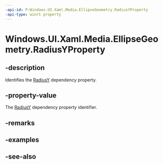 ```yaml
---
-api-id: P:Windows.UI.Xaml.Media.EllipseGeometry.RadiusYProperty
-api-type: winrt property
---
```


<!-- Property syntax
public Windows.UI.Xaml.DependencyProperty RadiusYProperty { get; }
-->

# Windows.UI.Xaml.Media.EllipseGeometry.RadiusYProperty

## -description
Identifies the [RadiusY](ellipsegeometry_radiusy.md) dependency property.



## -property-value
The [RadiusY](ellipsegeometry_radiusy.md) dependency property identifier.

## -remarks

## -examples

## -see-also
